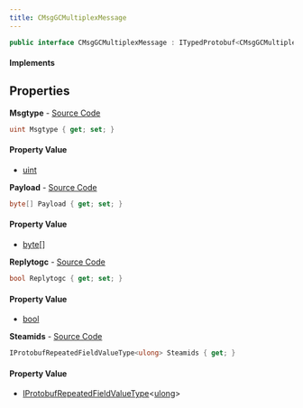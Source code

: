 ```yaml
---
title: CMsgGCMultiplexMessage
---
```


```csharp
public interface CMsgGCMultiplexMessage : ITypedProtobuf<CMsgGCMultiplexMessage>, INativeHandle
```

#### Implements

## Properties

**Msgtype** - [Source Code](https://github.com/swiftly-solution/swiftlys2/blob/master/managed/src/SwiftlyS2.Generated/Protobufs/Interfaces/CMsgGCMultiplexMessage.cs#L13)

```csharp
uint Msgtype { get; set; }
```

#### Property Value

- [uint](https://learn.microsoft.com/dotnet/api/system.uint32)

**Payload** - [Source Code](https://github.com/swiftly-solution/swiftlys2/blob/master/managed/src/SwiftlyS2.Generated/Protobufs/Interfaces/CMsgGCMultiplexMessage.cs#L16)

```csharp
byte[] Payload { get; set; }
```

#### Property Value

- [byte](https://learn.microsoft.com/dotnet/api/system.byte)[]

**Replytogc** - [Source Code](https://github.com/swiftly-solution/swiftlys2/blob/master/managed/src/SwiftlyS2.Generated/Protobufs/Interfaces/CMsgGCMultiplexMessage.cs#L22)

```csharp
bool Replytogc { get; set; }
```

#### Property Value

- [bool](https://learn.microsoft.com/dotnet/api/system.boolean)

**Steamids** - [Source Code](https://github.com/swiftly-solution/swiftlys2/blob/master/managed/src/SwiftlyS2.Generated/Protobufs/Interfaces/CMsgGCMultiplexMessage.cs#L19)

```csharp
IProtobufRepeatedFieldValueType<ulong> Steamids { get; }
```

#### Property Value

- [IProtobufRepeatedFieldValueType](/docs/api/shared/netmessages/iprotobufrepeatedfieldvaluetype-1)<[ulong](https://learn.microsoft.com/dotnet/api/system.uint64)>

